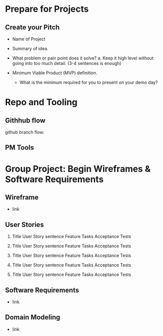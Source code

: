 # Prepare for Projects

## Create your Pitch

- Name of Project

- Summary of idea.
- What problem or pain point does it solve? a. Keep it high level without going into too much detail. (3-4 sentences is enough)
- Minimum Viable Product (MVP) definition.
    - What is the minimum required for you to present on your demo day?

# Repo and Tooling

## Githhub flow
github branch flow:

## PM Tools

# Group Project: Begin Wireframes & Software Requirements

## Wireframe
- link

## User Stories

1. Title
User Story sentence
Feature Tasks
Acceptance Tests

2. Title
User Story sentence
Feature Tasks
Acceptance Tests

3. Title
User Story sentence
Feature Tasks
Acceptance Tests

4. Title
User Story sentence
Feature Tasks
Acceptance Tests

5. Title
User Story sentence
Feature Tasks
Acceptance Tests

## Software Requirements
- link

## Domain Modeling
- link